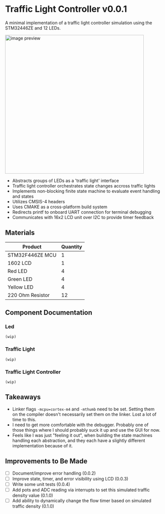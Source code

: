 # Traffic Light Controller v0.0.1

A minimal implementation of a traffic light controller simulation using the STM32446ZE and 12 LEDs.

<img src="/repo/image.jpg" alt="image preview" width="450" height="auto">

- Abstracts groups of LEDs as a 'traffic light' interface
- Traffic light controller orchestrates state changes accross traffic lights
- Implements non-blocking finite state machine to evaluate event handling and states
- Utilizes CMSIS-4 headers
- Uses CMAKE as a cross-platform build system
- Redirects printf to onboard UART connection for terminal debugging
- Communicates with 16x2 LCD unit over I2C to provide timer feedback

## Materials
| Product | Quantity |
| ------- | -------- |
| STM32F446ZE MCU | 1 |
| 1602 LCD | 1 |
| Red LED | 4 |
| Green LED | 4 |
| Yellow LED | 4 |
| 220 Ohm Resistor | 12 |

## Component Documentation

### Led
    (wip)
### Traffic Light
    (wip)
### Traffic Light Controller
    (wip)

## Takeaways
- Linker flags `-mcpu=cortex-m4` and `-mthumb` need to be set. Setting them on the compiler doesn't necessarily set them on the linker. Lost a lot of time to this.
- I need to get more comfortable with the debugger. Probably one of those things where I should probably suck it up and use the GUI for now.
- Feels like I was just "feeling it out", when building the state machines handling each abstraction, and they each have a slightly different implementation because of it.

## Improvements to Be Made
- [ ] Document/improve error handling (0.0.2)
- [ ] Improve state, timer, and error visibility using LCD (0.0.3)
- [ ] Write some unit tests (0.0.4)
- [ ] Add pots and ADC reading via interrupts to set this simulated traffic density value (0.1.0)
- [ ] Add ability to dynamically change the flow timer based on simulated traffic density (0.1.0)
